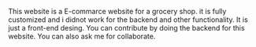 This website is a E-commarce website for a grocery shop. it is fully customized and  i didnot work for the backend and other functionality.
It is just a front-end desing. You can contribute by doing the backend for this website. You can also ask me for collaborate.
